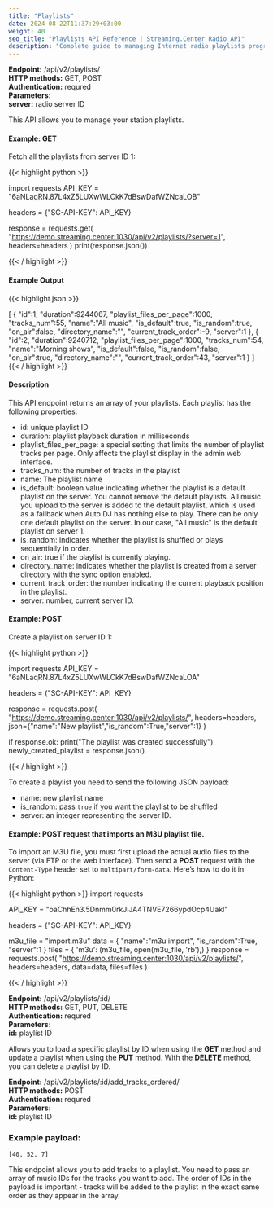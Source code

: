 ```yaml
---
title: "Playlists"
date: 2024-08-22T11:37:29+03:00
weight: 40
seo_title: "Playlists API Reference | Streaming.Center Radio API"
description: "Complete guide to managing Internet radio playlists programmatically. Learn how to create, modify, copy playlists and add tracks with the Streaming.Center API."
---
```


<div class="api-block">
<b>Endpoint:</b> /api/v2/playlists/<br/>
<b>HTTP methods:</b> GET, POST <br/>
<b>Authentication:</b> requred<br/>
<b>Parameters:</b> <br/>
<b>server:</b> radio server ID<br/>
</div>

This API allows you to manage your station playlists.

#### Example: GET

Fetch all the playlists from server ID 1:

{{< highlight python  >}}

import requests
API_KEY = "6aNLaqRN.87L4xZ5LUXwWLCkK7dBswDafWZNcaLOB"

headers = {"SC-API-KEY": API_KEY}

response = requests.get(
  "https://demo.streaming.center:1030/api/v2/playlists/?server=1",
  headers=headers
)
print(response.json())

{{< / highlight >}}

#### Example Output
{{< highlight json  >}}

[
   {
      "id":1,
      "duration":9244067,
      "playlist_files_per_page":1000,
      "tracks_num":55,
      "name":"All music",
      "is_default":true,
      "is_random":true,
      "on_air":false,
      "directory_name":"",
      "current_track_order":-9,
      "server":1
   },
   {
      "id":2,
      "duration":9240712,
      "playlist_files_per_page":1000,
      "tracks_num":54,
      "name":"Morning shows",
      "is_default":false,
      "is_random":false,
      "on_air":true,
      "directory_name":"",
      "current_track_order":43,
      "server":1
   }
]
{{< / highlight >}}

#### Description
This API endpoint returns an array of your playlists. Each playlist has the following properties:

- id: unique playlist ID
- duration: playlist playback duration in milliseconds
- playlist_files_per_page: a  special setting that limits the number of playlist tracks per page. Only affects the playlist display in the admin web interface.
- tracks_num: the number of tracks in the playlist
- name: The playlist name
- is_default: boolean value indicating whether the playlist is a default playlist on the server. You cannot remove the default playlists.  All music you upload to the server is added to the default playlist, which is used as a fallback when Auto DJ has nothing else to play. There can be only one default playlist on the server. In our case, "All music" is the default playlist on server 1.
- is_random: indicates whether the playlist is shuffled or plays sequentially in order.
- on_air: true if the playlist is currently playing.
- directory_name: indicates whether the playlist is created from a server directory with the sync option enabled.
- current_track_order: the number indicating the current playback position in the playlist.
- server: number, current server ID.

#### Example: POST

Create a playlist on server ID 1:

{{< highlight python  >}}

import requests
API_KEY = "6aNLaqRN.87L4xZ5LUXwWLCkK7dBswDafWZNcaLOA"

headers = {"SC-API-KEY": API_KEY}

response = requests.post(
    "https://demo.streaming.center:1030/api/v2/playlists/", 
    headers=headers, 
    json={"name":"New playlist","is_random":True,"server":1}
)

if response.ok:
    print("The playlist was created successfully")
    newly_created_playlist = response.json()

{{< / highlight >}}

To create a playlist you need to send the following JSON payload:

- name: new playlist name
- is_random: pass `true`  if you want the playlist to be shuffled
- server: an integer representing the server ID.

#### Example: POST request that imports an M3U playlist file.

To import an M3U file, you must first upload the actual audio files to the server (via FTP or the web interface). Then send a **POST** request with the `Content-Type` header set to `multipart/form-data`. Here’s how to do it in Python:

{{< highlight python  >}}
import requests

API_KEY = "oaChhEn3.5Dnmm0rkJiJA4TNVE7266ypdOcp4Uakl"

headers = {"SC-API-KEY": API_KEY}

m3u_file = "import.m3u"
data = {
    "name":"m3u import",
    "is_random":True,
    "server":1
}
files = {
    'm3u': (m3u_file, open(m3u_file, 'rb'),)
}
response = requests.post(
    "https://demo.streaming.center:1030/api/v2/playlists/", 
    headers=headers, 
    data=data,
    files=files
)

{{< / highlight >}}


<div class="api-block">
<b>Endpoint:</b> /api/v2/playlists/:id/<br/>
<b>HTTP methods:</b> GET, PUT, DELETE <br/>
<b>Authentication:</b> requred<br/>
<b>Parameters:</b> <br/>
<b>id:</b> playlist ID<br/>
</div>

Allows you to load a specific playlist by ID when using the **GET** method and update a playlist when using the **PUT** method.
With the **DELETE** method, you can delete a playlist by ID.

<div class="api-block">
<b>Endpoint:</b> /api/v2/playlists/:id/add_tracks_ordered/<br/>
<b>HTTP methods:</b> POST <br/>
<b>Authentication:</b> requred<br/>
<b>Parameters:</b> <br/>
<b>id:</b> playlist ID<br/>
</div>

### Example payload:

```[40, 52, 7]```

This endpoint allows you to add tracks to a playlist. You need to pass an array of music IDs for the tracks you want to add. The order of IDs in the payload is important - tracks will be added to the playlist in the exact same order as they appear in the array.

<!--
/api/v2/playlists/<pk>/add_recording/   playlists.views.PlaylistViewSet playlist-add-recording
/api/v2/playlists/<pk>/add_tracks_ordered/      playlists.views.PlaylistViewSet playlist-add-tracks-ordered
/api/v2/playlists/<pk>/clean_duplicates/        playlists.views.PlaylistViewSet playlist-clean-duplicates
/api/v2/playlists/<pk>/copy/    playlists.views.PlaylistViewSet playlist-copy
/api/v2/playlists/<pk>/excel/   playlists.views.PlaylistViewSet playlist-excel
/api/v2/playlists/<pk>/order_tracks/    playlists.views.PlaylistViewSet playlist-order-tracks
/api/v2/playlists/<pk>/shuffle_tracks/  playlists.views.PlaylistViewSet playlist-shuffle-tracks
/api/v2/playlists/<pk>/start_broadcasting/      playlists.views.PlaylistViewSet playlist-start-broadcasting
/api/v2/playlists/<playlist_pk>/tracks/ playlists.views.PlaylistTracksViewSet   track-list
/api/v2/playlists/<playlist_pk>/tracks/<pk>/    playlists.views.PlaylistTracksViewSet   track-detail
/api/v2/playlists/<playlist_pk>/tracks/bulk_delete/     playlists.views.PlaylistTracksViewSet   track-bulk-delete
/api/v2/playlists/<playlist_pk>/tracks/bulk_move/       playlists.views.PlaylistTracksViewSet   track-bulk-move



-->